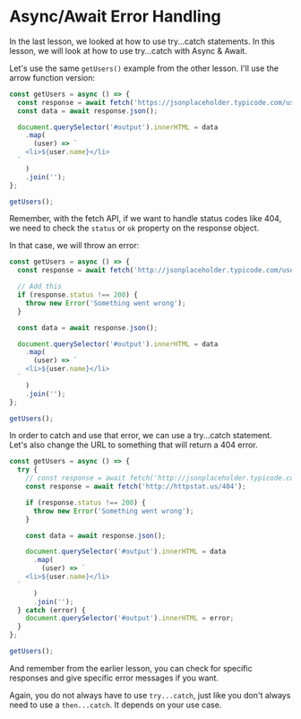 # Async/Await Error Handling

In the last lesson, we looked at how to use try...catch statements. In this lesson, we will look at how to use try...catch with Async & Await.

Let's use the same `getUsers()` example from the other lesson. I'll use the arrow function version:

```js
const getUsers = async () => {
  const response = await fetch('https://jsonplaceholder.typicode.com/users');
  const data = await response.json();

  document.querySelector('#output').innerHTML = data
    .map(
      (user) => `
    <li>${user.name}</li>
  `
    )
    .join('');
};

getUsers();
```

Remember, with the fetch API, if we want to handle status codes like 404, we need to check the `status` or `ok` property on the response object.

In that case, we will throw an error:

```js
const getUsers = async () => {
  const response = await fetch('http://jsonplaceholder.typicode.com/users');

  // Add this
  if (response.status !== 200) {
    throw new Error('Something went wrong');
  }

  const data = await response.json();

  document.querySelector('#output').innerHTML = data
    .map(
      (user) => `
    <li>${user.name}</li>
  `
    )
    .join('');
};

getUsers();
```

In order to catch and use that error, we can use a try...catch statement. Let's also change the URL to something that will return a 404 error.

```js
const getUsers = async () => {
  try {
    // const response = await fetch('http://jsonplaceholder.typicode.com/users');
    const response = await fetch('http://httpstat.us/404');

    if (response.status !== 200) {
      throw new Error('Something went wrong');
    }

    const data = await response.json();

    document.querySelector('#output').innerHTML = data
      .map(
        (user) => `
    <li>${user.name}</li>
  `
      )
      .join('');
  } catch (error) {
    document.querySelector('#output').innerHTML = error;
  }
};

getUsers();
```

And remember from the earlier lesson, you can check for specific responses and give specific error messages if you want.

Again, you do not always have to use `try...catch`, just like you don't always need to use a `then...catch`. It depends on your use case.

